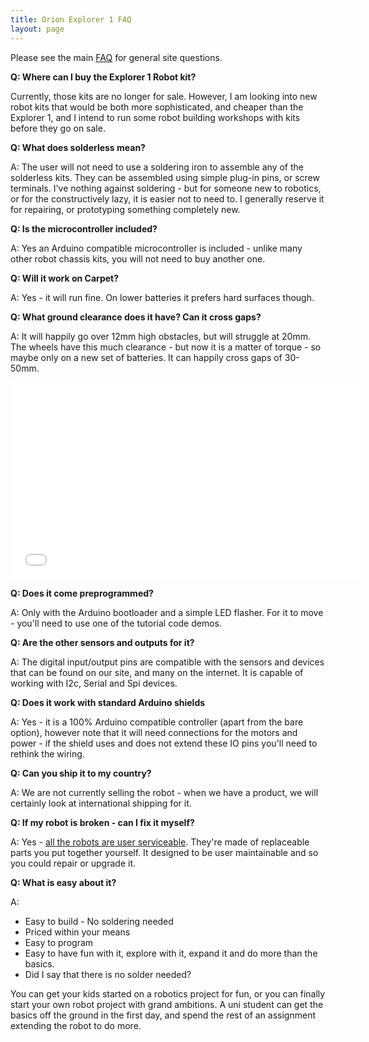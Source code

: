 ```yaml
---
title: Orion Explorer 1 FAQ
layout: page
---
```

Please see the main [FAQ](/faq.html) for general site questions.

<strong>Q: Where can I buy the Explorer 1 Robot kit?</strong>

Currently, those kits are no longer for sale. However, I am looking into new robot kits that would be both more sophisticated, and cheaper than the Explorer 1, and I intend to run some robot building workshops with kits before they go on sale.

<strong>Q: What does solderless mean?</strong>

A: The user will not need to use a soldering iron to assemble any of the solderless kits. They can be assembled using simple plug-in pins, or screw terminals. I've nothing against soldering - but for someone new to robotics, or for the constructively lazy, it is easier not to need to. I generally reserve it for repairing, or prototyping something completely new.

<strong>Q: Is the microcontroller included?</strong>

A: Yes an Arduino compatible microcontroller is included - unlike many other robot chassis kits, you will not need to buy another one.

<strong>Q: Will it work on Carpet?</strong>

A: Yes - it will run fine. On lower batteries it prefers hard surfaces though.

<strong>Q: What ground clearance does it have? Can it cross gaps?</strong>

A: It will happily go over 12mm high obstacles, but will struggle at 20mm. The wheels have this much clearance - but now it is a matter of torque - so maybe only on a new set of batteries. It can happily cross gaps of 30-50mm.

<p style="text-align: center;"><iframe src="//www.youtube.com/embed/ZHbM0xJXcKs" allowfullscreen="allowfullscreen" frameborder="0" height="315" width="560"></iframe></p>

<strong>Q: Does it come preprogrammed?</strong>

A: Only with the Arduino bootloader and a simple LED flasher. For it to move - you'll need to use one of the tutorial code demos.

<strong>Q: Are the other sensors and outputs for it? </strong>

A: The digital input/output pins are compatible with the sensors and devices that can be found on our site, and many on the internet. It is capable of working with I2c, Serial and Spi devices.

<strong>Q: Does it work with standard Arduino shields</strong>

A: Yes - it is a 100% Arduino compatible controller (apart from the bare option), however note that it will need connections for the motors and power - if the shield uses and does not extend these IO pins you'll need to rethink the wiring.

<strong>Q: Can you ship it to my country?</strong>

A: We are not currently selling the robot - when we have a product, we will certainly look at international shipping for it.

<strong>Q: If my robot is broken - can I fix it myself?</strong>

A: Yes - [all the robots are user serviceable](/2013/12/23/all-our-robots-are-user-serviceable). They're made of replaceable parts you put together yourself. It designed to be user maintainable and so you could repair or upgrade it.

<strong>Q: What is easy about it?</strong>

A: 

* Easy to build - No soldering needed
* Priced within your means
* Easy to program
* Easy to have fun with it, explore with it, expand it and do more than the basics.
* Did I say that there is no solder needed?

You can get your kids started on a robotics project for fun, or you can finally start your own robot project with grand ambitions. A uni student can get the basics off the ground in the first day, and spend the rest of an assignment extending the robot to do more.
